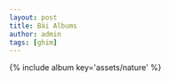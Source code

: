 ```yaml
---
layout: post
title: Bài Albums
author: admin
tags: [ghim]
---
```

{% include album key='assets/nature' %}
